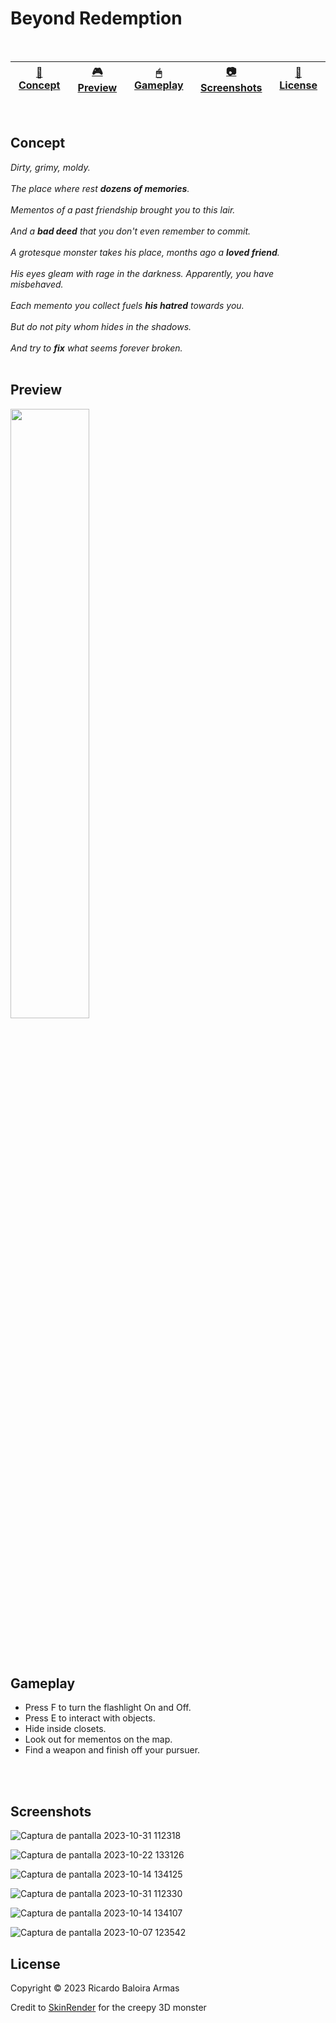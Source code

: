 # Beyond Redemption

<br>

| [📖 Concept](#concept) |[🎮 Preview](#preview) | [🖱 Gameplay](#gameplay) | [📷 Screenshots](#screenshots) | [🔖 License](#license) |
| -------- | --------------- | --------------- | -------- | ----------- |

<br>

## Concept

_Dirty, grimy, moldy._
<br>
<br>
_The place where rest **dozens of memories**._
<br>
<br>
_Mementos of a past friendship brought you to this lair._
<br>
<br>
_And a **bad deed** that you don't even remember to commit._
<br>
<br>
_A grotesque monster takes his place, months ago a **loved friend**._
<br>
<br>
_His eyes gleam with rage in the darkness. Apparently, you have misbehaved._
<br>
<br>
_Each memento you collect fuels **his hatred** towards you._
<br>
<br>
_But do not pity whom hides in the shadows._
<br>
<br>
_And try to **fix** what seems forever broken._
<br>
<br>

## Preview

[<img src="https://cdn.pixabay.com/photo/2019/06/25/12/59/click-here-4298145_1280.png" width="50%">](https://youtu.be/i0b2RoKShlY "Demo game mechanics")

<br>
<br>

## Gameplay

- Press F to turn the flashlight On and Off.
- Press E to interact with objects.
- Hide inside closets.
- Look out for mementos on the map.
- Find a weapon and finish off your pursuer.

<br>
<br>

## Screenshots

![Captura de pantalla 2023-10-31 112318](https://github.com/ricardobar96/beyond-redemption/assets/73242474/ae92f8f0-dfaa-405d-bfb9-4aa29f42e2d8)


![Captura de pantalla 2023-10-22 133126](https://github.com/ricardobar96/beyond-redemption/assets/73242474/f02447b4-e126-4b5f-a74e-ceb7a8c463fd)


![Captura de pantalla 2023-10-14 134125](https://github.com/ricardobar96/beyond-redemption/assets/73242474/2cbbe504-ffa8-4831-8b18-346fff17a18f)


![Captura de pantalla 2023-10-31 112330](https://github.com/ricardobar96/beyond-redemption/assets/73242474/e8d07d64-b78b-4500-82bb-6fc067ccb617)


![Captura de pantalla 2023-10-14 134107](https://github.com/ricardobar96/beyond-redemption/assets/73242474/aabe9d0f-83e8-4c70-861e-0c98e17d16ed)


![Captura de pantalla 2023-10-07 123542](https://github.com/ricardobar96/beyond-redemption/assets/73242474/be23dcb7-2357-4842-9506-564cd4742cdc)

## License
Copyright ©️ 2023 Ricardo Baloira Armas

Credit to [SkinRender](https://www.cgtrader.com/skinrender-artworks) for the creepy 3D monster
